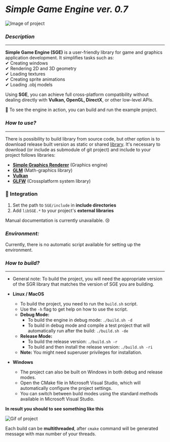 # ***Simple Game Engine ver. 0.7***

![Image of project](https://i.postimg.cc/7h6fcBVB/sge.png)

### *Description*
___
**Simple Game Engine (SGE)** is a user-friendly library for game and graphics application development. It simplifies tasks such as:  
✔ Creating windows  
✔ Rendering 2D and 3D geometry  
✔ Loading textures  
✔ Creating sprite animations  
✔ Loading .obj models  

Using **SGE**, you can achieve full cross-platform compatibility without dealing directly with **Vulkan, OpenGL, DirectX**, or other low-level APIs.  

📌 To see the engine in action, you can build and run the example project.  

### *How to use?*
___

There is possibility to build library from source code, but other
option is to download release built version as static or shared
[library](https://github.com/xxxmonsterxxx/SGE/releases). It's necessary to download (or include as submodule of git project) and include to your
project follows libraries:    
- [**Simple Graphics Renderer**](https://github.com/xxxmonsterxxx/SGR) (Graphics engine)
- [**GLM**](https://github.com/g-truc/glm) (Math-graphics library)
- [**Vulkan**](https://www.lunarg.com/vulkan-sdk)
- [**GLFW**](https://github.com/glfw/glfw) (Crossplatform system library)

### 🔧 Integration  
1. Set the path to `SGE/include` in **include directories**  
2. Add `libSGE.*` to your project's **external libraries**  

Manual documentation is currently unavailable. :cry:

### *Environment:*
Currently, there is no automatic script available for setting up the environment.

### *How to build?*
___

- General note:
  To build the project, you will need the appropriate version of the SGR library that matches the version of SGE you are building.

- **Linux / MacOS**
  - To build the project, you need to run the `build.sh` script.
  - Use the `-h` flag to get help on how to use the script.
  - **Debug Mode:**
    - To build the engine in debug mode: `./build.sh -d`
    - To build in debug mode and compile a test project that will automatically run after the build: `./build.sh -de`
  - **Release Mode:**
    - To build the release version: `./build.sh -r`
    - To build and then install the release version: `./build.sh -ri`
  - **Note:** You might need superuser privileges for installation.

- **Windows**
  - The project can also be built on Windows in both debug and release modes.
  - Open the CMake file in Microsoft Visual Studio, which will automatically configure the project settings.
  - You can switch between build modes using the standard methods available in Microsoft Visual Studio.
  

**In result you should to see something like this**

![Gif of project](https://i.postimg.cc/T1FBC883/0303-2.gif)

Each build can be **multithreaded**, after `cmake` command will be generated message with max number of your threads.